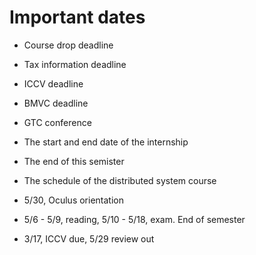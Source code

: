 # Important dates

- Course drop deadline
- Tax information deadline
- ICCV deadline
- BMVC deadline
- GTC conference
- The start and end date of the internship
- The end of this semister
- The schedule of the distributed system course

- 5/30, Oculus orientation
- 5/6 - 5/9, reading, 5/10 - 5/18, exam. End of semester 
- 3/17, ICCV due, 5/29 review out

